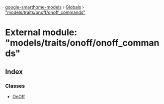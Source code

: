 [google-smarthome-models](../README.md) › [Globals](../globals.md) › ["models/traits/onoff/onoff_commands"](_models_traits_onoff_onoff_commands_.md)

# External module: "models/traits/onoff/onoff_commands"

## Index

### Classes

* [OnOff](../classes/_models_traits_onoff_onoff_commands_.onoff.md)
